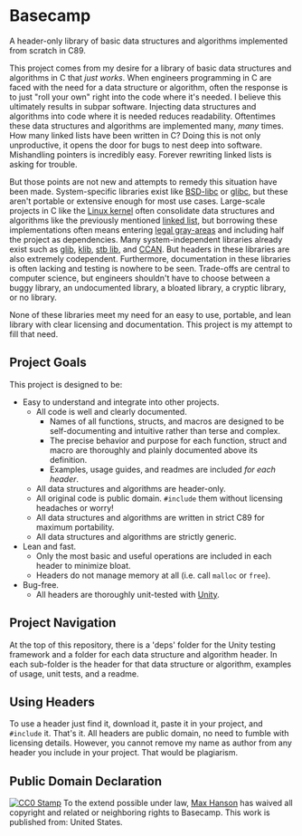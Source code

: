 # Basecamp
A header-only library of basic data structures and algorithms implemented from
scratch in C89.

This project comes from my desire for a library of basic data structures and
algorithms in C that *just works*. When engineers programming in C are faced
with the need for a data structure or algorithm, often the response is to just
"roll your own" right into the code where it's needed. I believe this ultimately
results in subpar software. Injecting data structures and algorithms into code
where it is needed reduces readability. Oftentimes these data structures and
algorithms are implemented many, *many* times. How many linked lists have been
written in C? Doing this is not only unproductive, it opens the door for bugs to
nest deep into software. Mishandling pointers is incredibly easy. Forever
rewriting linked lists is asking for trouble.

But those points are not new and attempts to remedy this situation have been
made. System-specific libraries exist like [BSD-libc](https://en.wikipedia.org/wiki/C_standard_library#BSD_libc) or [glibc](https://en.wikipedia.org/wiki/GNU_C_Library), but these aren't
portable or extensive enough for most use cases. Large-scale projects in C like
the [Linux kernel](https://en.wikipedia.org/wiki/Linux_kernel) often consolidate data structures and algorithms like the
previously mentioned [linked list](https://github.com/torvalds/linux/blob/master/include/linux/list.h), but borrowing these implementations often
means entering [legal gray-areas](https://en.wikipedia.org/wiki/Viral_license) and including half the project as dependencies.
Many system-independent libraries already exist such as [glib](https://github.com/GNOME/glib), [klib](https://github.com/attractivechaos/klib), [stb lib](https://github.com/nothings/stb),
and [CCAN](https://github.com/rustyrussell/ccan/). But headers in these libraries are also extremely codependent.
Furthermore, documentation in these libraries is often lacking and testing is
nowhere to be seen. Trade-offs are central to computer science, but engineers
shouldn't have to choose between a buggy library, an undocumented library, a
bloated library, a cryptic library, or no library.

None of these libraries meet my need for an easy to use, portable, and lean
library with clear licensing and documentation. This project is my attempt to
fill that need.


## Project Goals
This project is designed to be:
  * Easy to understand and integrate into other projects. 
    * All code is well and clearly documented.
      * Names of all functions, structs, and macros are designed to be
        self-documenting and intuitive rather than terse and complex.
      * The precise behavior and purpose for each function, struct and macro
        are thoroughly and plainly documented above its definition.
      * Examples, usage guides, and readmes are included *for each header*.
    * All data structures and algorithms are header-only.
    * All original code is public domain. `#include` them without licensing
      headaches or worry!
    * All data structures and algorithms are written in strict C89 for
      maximum portability.
    * All data structures and algorithms are strictly generic.
  * Lean and fast.
    * Only the most basic and useful operations are included in each header to
      minimize bloat.
    * Headers do not manage memory at all (i.e. call `malloc` or `free`).
  * Bug-free.
    * All headers are thoroughly unit-tested with [Unity](https://github.com/ThrowTheSwitch/Unity).

## Project Navigation
At the top of this repository, there is a 'deps' folder for the Unity testing
framework and a folder for each data structure and algorithm header. In each
sub-folder is the header for that data structure or algorithm, examples of
usage, unit tests, and a readme.

## Using Headers
To use a header just find it, download it, paste it in your project, and
`#include` it. That's it. All headers are public domain, no need to fumble with
licensing details. However, you cannot remove my name as author from any header
you include in your project. That would be plagiarism.

## Public Domain Declaration
[![CC0 Stamp](http://i.creativecommons.org/p/zero/1.0/88x31.png)](http://creativecommons.org/publicdomain/zero/1.0/)
To the extend possible under law, [Max Hanson](https://github.com/mmhanson/Basecamp) has waived all copyright and
related or neighboring rights to Basecamp. This work is published from: United
States.
